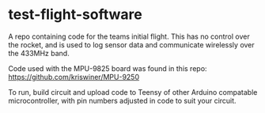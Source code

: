 # test-flight-software
A repo containing code for the teams initial flight. This has no control over the rocket, and is used to log sensor data and communicate wirelessly over the 433MHz band.

Code used with the MPU-9825 board was found in this repo: https://github.com/kriswiner/MPU-9250

To run, build circuit and upload code to Teensy of other Arduino compatable microcontroller, with pin numbers adjusted in code to suit your circuit.
